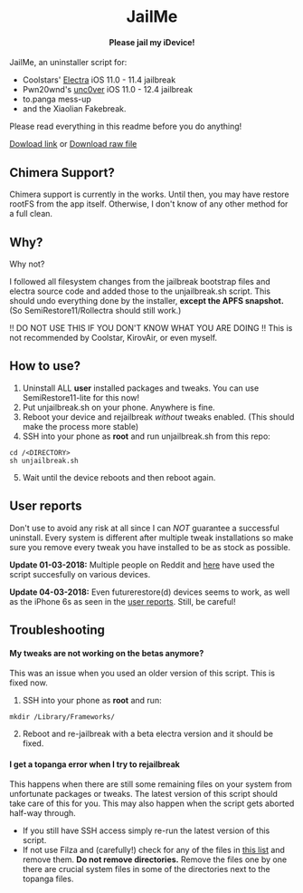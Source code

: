 <center>
  <h1 align="center">JailMe</h1>
  <h4 align="center">Please jail my iDevice!</h4>
</center>

JailMe, an uninstaller script for: <br>
* Coolstars' [Electra](https://github.com/coolstar/electra) iOS 11.0 - 11.4 jailbreak
* Pwn20wnd's [unc0ver](https://github.com/pwn20wndstuff/unc0ver) iOS 11.0 - 12.4 jailbreak
* to.panga mess-up
* and the Xiaolian Fakebreak. <br> 

Please read everything in this readme before you do anything!

[Dowload link](https://github.com/sukarodo/JailMe/archive/master.zip)
or
[Download raw file](https://raw.githubusercontent.com/sukarodo/JailMe/master/unjailbreak.sh)

## Chimera Support?
Chimera support is currently in the works. Until then, you may have restore rootFS from the app itself.
Otherwise, I don't know of any other method for a full clean.

## Why?
Why not?

I followed all filesystem changes from the jailbreak bootstrap files and electra source code and added those to the unjailbreak.sh script. This should undo everything done by the installer, __except the APFS snapshot.__ (So SemiRestore11/Rollectra should still work.)

!! DO NOT USE THIS IF YOU DON'T KNOW WHAT YOU ARE DOING !!
This is not recommended by Coolstar, KirovAir, or even myself.

## How to use?
1. Uninstall ALL __user__ installed packages and tweaks. You can use SemiRestore11-lite for this now!
2. Put unjailbreak.sh on your phone. Anywhere is fine.
3. Reboot your device and rejailbreak _without_ tweaks enabled. (This should make the process more stable)
4. SSH into your phone as __root__ and run unjailbreak.sh from this repo:
```
cd /<DIRECTORY>
sh unjailbreak.sh
```
5. Wait until the device reboots and then reboot again.

## User reports
Don't use to avoid any risk at all since I can _NOT_ guarantee a successful uninstall. Every system is different after multiple tweak installations so make sure you remove every tweak you have installed to be as stock as possible.

__Update 01-03-2018:__ Multiple people on Reddit and [here](https://github.com/KirovAir/delectra/issues/2) have used the script succesfully on various devices.

__Update 04-03-2018:__ Even futurerestore(d) devices seems to work, as well as the iPhone 6s as seen in the [user reports](https://github.com/KirovAir/delectra/issues/2). Still, be careful!

## Troubleshooting
#### My tweaks are not working on the betas anymore?
This was an issue when you used an older version of this script. This is fixed now.
1. SSH into your phone as __root__ and run:
```
mkdir /Library/Frameworks/
```
2. Reboot and re-jailbreak with a beta electra version and it should be fixed.

#### I get a topanga error when I try to rejailbreak
This happens when there are still some remaining files on your system from unfortunate packages or tweaks. The latest version of this script should take care of this for you. 
This may also happen when the script gets aborted half-way through. 

- If you still have SSH access simply re-run the latest version of this script.
- If not use Filza and (carefully!) check for any of the files in [this list](https://gist.github.com/KirovAir/a84afe1c8e75309abd731893ed5e1e37) and remove them. __Do not remove directories.__ Remove the files one by one there are crucial system files in some of the directories next to the topanga files.
